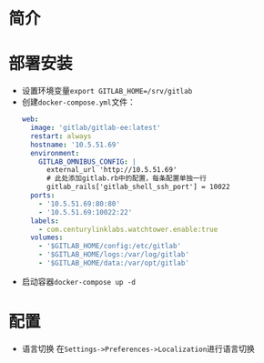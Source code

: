 # 简介
# 部署安装
* 设置环境变量`export GITLAB_HOME=/srv/gitlab`
* 创建`docker-compose.yml`文件：
    ```yaml
    web:
      image: 'gitlab/gitlab-ee:latest'
      restart: always
      hostname: '10.5.51.69'
      environment:
        GITLAB_OMNIBUS_CONFIG: |
          external_url 'http://10.5.51.69'
          # 此处添加gitlab.rb中的配置，每条配置单独一行
          gitlab_rails['gitlab_shell_ssh_port'] = 10022
      ports:
        - '10.5.51.69:80:80'
        - '10.5.51.69:10022:22'
      labels:
        - com.centurylinklabs.watchtower.enable:true
      volumes:
        - '$GITLAB_HOME/config:/etc/gitlab'
        - '$GITLAB_HOME/logs:/var/log/gitlab'
        - '$GITLAB_HOME/data:/var/opt/gitlab'
    ```
- 启动容器`docker-compose up -d`

# 配置
* 语言切换
在`Settings->Preferences->Localization`进行语言切换
